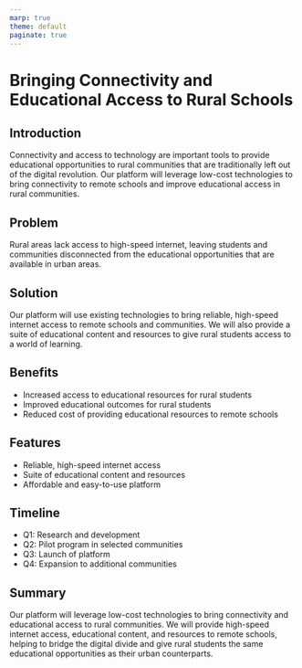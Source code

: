```yaml
---
marp: true
theme: default
paginate: true
---
```

# Bringing Connectivity and Educational Access to Rural Schools

## Introduction

Connectivity and access to technology are important tools to provide educational opportunities to rural communities that are traditionally left out of the digital revolution. Our platform will leverage low-cost technologies to bring connectivity to remote schools and improve educational access in rural communities. 

## Problem

Rural areas lack access to high-speed internet, leaving students and communities disconnected from the educational opportunities that are available in urban areas. 

## Solution

Our platform will use existing technologies to bring reliable, high-speed internet access to remote schools and communities. We will also provide a suite of educational content and resources to give rural students access to a world of learning.

## Benefits

- Increased access to educational resources for rural students
- Improved educational outcomes for rural students
- Reduced cost of providing educational resources to remote schools

## Features

- Reliable, high-speed internet access
- Suite of educational content and resources 
- Affordable and easy-to-use platform

## Timeline

- Q1: Research and development 
- Q2: Pilot program in selected communities
- Q3: Launch of platform 
- Q4: Expansion to additional communities

## Summary

Our platform will leverage low-cost technologies to bring connectivity and educational access to rural communities. We will provide high-speed internet access, educational content, and resources to remote schools, helping to bridge the digital divide and give rural students the same educational opportunities as their urban counterparts.
  